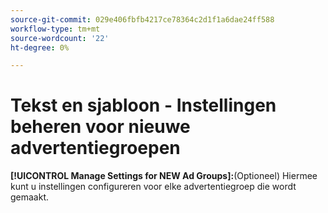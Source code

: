 ```yaml
---
source-git-commit: 029e406fbfb4217ce78364c2d1f1a6dae24ff588
workflow-type: tm+mt
source-wordcount: '22'
ht-degree: 0%

---
```

# Tekst en sjabloon - Instellingen beheren voor nieuwe advertentiegroepen

**[!UICONTROL Manage Settings for NEW Ad Groups]:**(Optioneel) Hiermee kunt u instellingen configureren voor elke advertentiegroep die wordt gemaakt.
